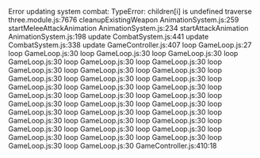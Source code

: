 Error updating system combat: TypeError: children[i] is undefined
    traverse three.module.js:7676
    cleanupExistingWeapon AnimationSystem.js:259
    startMeleeAttackAnimation AnimationSystem.js:234
    startAttackAnimation AnimationSystem.js:198
    update CombatSystem.js:441
    update CombatSystem.js:338
    update GameController.js:407
    loop GameLoop.js:27
    loop GameLoop.js:30
    loop GameLoop.js:30
    loop GameLoop.js:30
    loop GameLoop.js:30
    loop GameLoop.js:30
    loop GameLoop.js:30
    loop GameLoop.js:30
    loop GameLoop.js:30
    loop GameLoop.js:30
    loop GameLoop.js:30
    loop GameLoop.js:30
    loop GameLoop.js:30
    loop GameLoop.js:30
    loop GameLoop.js:30
    loop GameLoop.js:30
    loop GameLoop.js:30
    loop GameLoop.js:30
    loop GameLoop.js:30
    loop GameLoop.js:30
    loop GameLoop.js:30
    loop GameLoop.js:30
    loop GameLoop.js:30
    loop GameLoop.js:30
    loop GameLoop.js:30
    loop GameLoop.js:30
    loop GameLoop.js:30
    loop GameLoop.js:30
    loop GameLoop.js:30
    loop GameLoop.js:30
    loop GameLoop.js:30
    loop GameLoop.js:30
    loop GameLoop.js:30
    loop GameLoop.js:30
    loop GameLoop.js:30
    loop GameLoop.js:30
GameController.js:410:18
